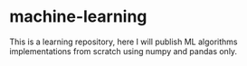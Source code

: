 # machine-learning
This is a learning repository, here I will publish ML algorithms implementations from scratch using numpy and pandas only.
